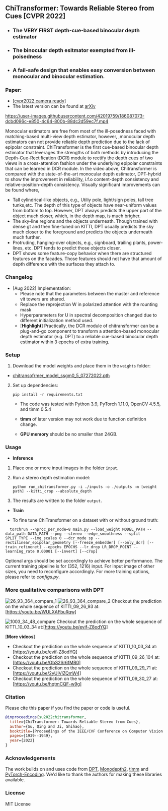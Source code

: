 ## ChiTransformer: Towards Reliable Stereo from Cues [CVPR 2022]
- ### The VERY FIRST depth-cue-based binocular depth estimator
- ### The binocular depth esitmator exempted from ill-poisedness
- ### A fail-safe design that enables easy conversion between monocular and binocular estimation.

### Paper:
- [[cvpr2022 camera ready](https://openaccess.thecvf.com/content/CVPR2022/html/Su_Chitransformer_Towards_Reliable_Stereo_From_Cues_CVPR_2022_paper.html)]
- The latest version can be found at [arXiv](https://arxiv.org/abs/2203.04554)

[//]: # '<img width="1013" alt="image" src="https://user-images.githubusercontent.com/42019759/179230291-b3473a9c-763d-4776-9311-2f3de0d8d267.png">'



https://user-images.githubusercontent.com/42019759/186087073-dcbd096c-e850-4c64-800b-88dc2d59ec7f.mp4   

Monocular estimators are free from most of the ill-posedness faced with matching-based multi-view depth estimator, however, ,monocular depth estimators can not provide reliable depth prediction due to the lack of epipolar constraint. ChiTransformer is the first cue-based binocular depth estimator that leverages the strengths of both methods by introducing the Depth-Cue-Rectification (DCR) module to rectify the depth cues of two views in a cross-attention fashion under the underlying epipolar constraints that can be learned in DCR module. 
In the video above, Chitransformer is compared with the state-of-the-art monocular depth estimator, DPT-hybrid to show the improvement in reliability, i.f.o content-depth consistency and relative-position-depth consistency. Visually significant improvements can be found where,   
- Tall cylindrical-like objects, e.g., Utiliy pole, light/sign poles, tall tree tunks,etc. The depth of this type of objects have near-uniform values from bottom to top. However, DPT always predicts the upper part of the object much closer, which, in the depth map, is much brigher. 
- The sky-line regions and the objects underneath. Though trained with dense gt and then fine-tuned on KITTI, DPT usually predicts the sky much closer to the foreground and predicts the objects underneath much further.
- Protruding, hanging-over objects, e.g., signboard, trailing plants, power-lines, etc. DPT tends to predict those objects closer.
- DPT shows some feature-copy behavior when there are structured features on the facades. Those features should not have that amount of depth difference with the surfaces they attach to.


### Changelog

* [Aug 2022] Implementation:
    - Please note that the parameters between the master and reference vit towers are shared.
    - Replace the reprojection W in polarized attention with the rounting mask
    - Hyperparameters for U in spectral decomposition changed due to different initialization method used.   
    - [**Highlight**] Practically, the DCR module of chitransformer can be a plug-and-go component to transform a attention-based monocular depth estimator (e.g. DPT) to a reliable cue-based binocular depth estimator within 3 epochs of extra training.


### Setup 

1) Download the model weights and place them in the `weights` folder:
- [chitransofrmer_model_ssgm0_5_07272022.pth](https://drive.google.com/file/d/1LIHNdyO8Jbhe0RWbpUzdbSo4zU82Tg41/view?usp=sharing)   


2) Set up dependencies: 

    ```shell
    pip install -r requirements.txt
    ```

   - The code was tested with Python 3.9, PyTorch 1.11.0, OpenCV 4.5.5, and timm 0.5.4
   - **timm** of later version may not work due to function definition change.
   
   - **GPU memory** should be no smaller than 24GB.

### Usage 

- **Inference**

1) Place one or more input images in the folder `input`.

2) Run a stereo depth estimation model:

    ```shell
    python run_chitransformer.py -i ./inputs -o ./outputs -m [weight path] --kitti_crop --absolute_depth 
    ```


3) The results are written to the folder `output`.


- **Train**   

- To fine tune ChiTransformer on a dataset with or without ground truth:   

 ```shell
   torchrun --nproc_per_node=8 main.py --load_weight MODEL_PATH --data_path DATA_PATH --png --stereo --edge_smoothness --split SPLIT_TYPE --img_scales 0 --dcr_mode sp --rectilinear_epipolar_geometry [--freeze_embedder] [--only_dcr] [--train_refinenet] --epochs EPOCHS --lr_drop LR_DROP_POINT --learning_rate 0.00001 [--invert] [--crop]
   ```
Optional args should be set accordingly to achieve better performance. The current training pipeline is for (352, 1216) input. For input image of other sizes, you need to reconfigure accordingly. For more training options, please refer to $configs.py$.
 

### More qualitative comparisons with DPT

![26_93_364_compare_1](https://user-images.githubusercontent.com/42019759/186490687-28468fac-4fbd-4a66-a421-cb3bcc17b5cf.png)
![26_93_364_compare_2](https://user-images.githubusercontent.com/42019759/186490733-446cd8e5-7f92-44ae-8009-59c26291ac8a.png)
Checkout the prediction on the whole sequence of KITTI_09_26_93 at: [https://youtu.be/WULXAFbuRqw]

![1003_34_48_compare](https://user-images.githubusercontent.com/42019759/186490776-09e8e8c8-e130-4088-9280-aee5236fc763.png)
Checkout the prediction on the whole sequence of KITTI_10_03_34 at:[https://youtu.be/evif-Z8odYQ]

[**More videos**]
- Checkout the prediction on the whole sequence of KITTI_10_03_34 at: [https://youtu.be/evif-Z8odYQ]
- Checkout the prediction on the whole sequence of KITTI_09_26_104 at: [https://youtu.be/GbS2Sr6fMR0]
- Checkout the prediction on the whole sequence of KITTI_09_29_71 at: [https://youtu.be/2yUIVlZQmW4]
- Checkout the prediction on the whole sequence of KITTI_09_30_27 at: [https://youtu.be/hqtmCQF-w9g]


### Citation

Please cite this paper if you find the paper or code is useful.
```bibtex
@inproceedings{su2022chitransformer,
  title={ChiTransformer: Towards Reliable Stereo from Cues},
  author={Su, Qing and Ji, Shihao},
  booktitle={Proceedings of the IEEE/CVF Conference on Computer Vision and Pattern Recognition},
  pages={1939--1949},
  year={2022}
}
```

### Acknowledgements

The work builds on and uses code from [DPT](https://github.com/isl-org/DPT.git), [Monodepth2](https://github.com/nianticlabs/monodepth2.git), [timm](https://github.com/rwightman/pytorch-image-models) and [PyTorch-Encoding](https://github.com/zhanghang1989/PyTorch-Encoding). We'd like to thank the authors for making these libraries available.

### License 

MIT License 

